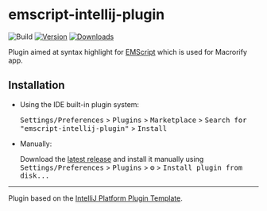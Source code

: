 # emscript-intellij-plugin

![Build](https://github.com/reinaldomoreira/emscript-intellij-plugin/workflows/Build/badge.svg)
[![Version](https://img.shields.io/jetbrains/plugin/v/PLUGIN_ID.svg)](https://plugins.jetbrains.com/plugin/23297)
[![Downloads](https://img.shields.io/jetbrains/plugin/d/PLUGIN_ID.svg)](https://plugins.jetbrains.com/plugin/23297)

<!-- Plugin description -->

Plugin aimed at syntax highlight for [EMScript](https://www.kok-emm.com/docs/emscript/basic) which is used for Macrorify app.

<!-- Plugin description end -->

## Installation

- Using the IDE built-in plugin system:
  
  <kbd>Settings/Preferences</kbd> > <kbd>Plugins</kbd> > <kbd>Marketplace</kbd> > <kbd>Search for "emscript-intellij-plugin"</kbd> >
  <kbd>Install</kbd>
  
- Manually:

  Download the [latest release](https://github.com/reinaldomoreira/emscript-intellij-plugin/releases/latest) and install it manually using
  <kbd>Settings/Preferences</kbd> > <kbd>Plugins</kbd> > <kbd>⚙️</kbd> > <kbd>Install plugin from disk...</kbd>


---
Plugin based on the [IntelliJ Platform Plugin Template][template].

[template]: https://github.com/JetBrains/intellij-platform-plugin-template
[docs:plugin-description]: https://plugins.jetbrains.com/docs/intellij/plugin-user-experience.html#plugin-description-and-presentation
